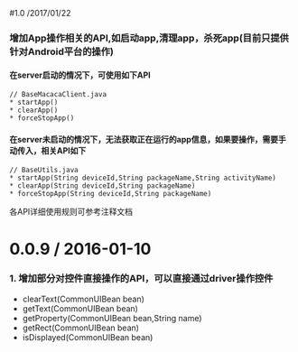 #1.0 /2017/01/22
### 增加App操作相关的API,如启动app,清理app，杀死app(目前只提供针对Android平台的操作)

#### 在server启动的情况下，可使用如下API

 	// BaseMacacaClient.java
 	* startApp()
	* clearApp()
	* forceStopApp()

#### 在server未启动的情况下，无法获取正在运行的app信息，如果要操作，需要手动传入，相关API如下
 	// BaseUtils.java
 	* startApp(String deviceId,String packageName,String activityName)
 	* clearApp(String deviceId,String packageName)
 	* forceStopApp(String deviceId,String packageName)

各API详细使用规则可参考注释文档

# 0.0.9 / 2016-01-10
### 1. 增加部分对控件直接操作的API，可以直接通过driver操作控件

* clearText(CommonUIBean bean)
* getText(CommonUIBean bean)
* getProperty(CommonUIBean bean,String name)
* getRect(CommonUIBean bean)
* isDisplayed(CommonUIBean bean)